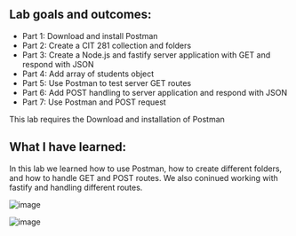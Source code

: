 ## Lab goals and outcomes:

- Part 1: Download and install Postman
- Part 2: Create a CIT 281 collection and folders
- Part 3: Create a Node.js and fastify server application with GET and respond with JSON
- Part 4: Add array of students object
- Part 5: Use Postman to test server GET routes
- Part 6: Add POST handling to server application and respond with JSON
- Part 7: Use Postman and POST request

This lab requires the Download and installation of Postman

## What I have learned:
In this lab we learned how to use Postman, how to create different folders, and how to handle GET and POST routes. We also coninued working with fastify and handling different routes.  

![image](https://user-images.githubusercontent.com/83984264/120867064-022fc600-c546-11eb-95cf-f335e9a789c6.png)

![image](https://user-images.githubusercontent.com/83984264/120867086-0e1b8800-c546-11eb-8053-8a6ca370d452.png)

